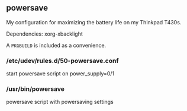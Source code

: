 ## powersave

My configuration for maximizing the battery life on my Thinkpad T430s.

Dependencies: xorg-xbacklight

A `PKGBUILD` is included as a convenience.

### /etc/udev/rules.d/50-powersave.conf

start powersave script on power_supply=0/1

### /usr/bin/powersave

powersave script with powersaving settings

